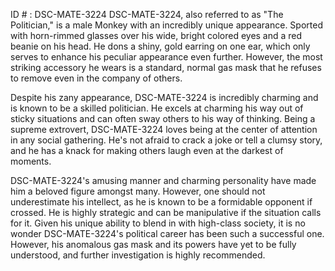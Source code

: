 ID # : DSC-MATE-3224
DSC-MATE-3224, also referred to as "The Politician," is a male Monkey with an incredibly unique appearance. Sported with horn-rimmed glasses over his wide, bright colored eyes and a red beanie on his head. He dons a shiny, gold earring on one ear, which only serves to enhance his peculiar appearance even further. However, the most striking accessory he wears is a standard, normal gas mask that he refuses to remove even in the company of others.

Despite his zany appearance, DSC-MATE-3224 is incredibly charming and is known to be a skilled politician. He excels at charming his way out of sticky situations and can often sway others to his way of thinking. Being a supreme extrovert, DSC-MATE-3224 loves being at the center of attention in any social gathering. He's not afraid to crack a joke or tell a clumsy story, and he has a knack for making others laugh even at the darkest of moments.

DSC-MATE-3224's amusing manner and charming personality have made him a beloved figure amongst many. However, one should not underestimate his intellect, as he is known to be a formidable opponent if crossed. He is highly strategic and can be manipulative if the situation calls for it. Given his unique ability to blend in with high-class society, it is no wonder DSC-MATE-3224's political career has been such a successful one. However, his anomalous gas mask and its powers have yet to be fully understood, and further investigation is highly recommended.